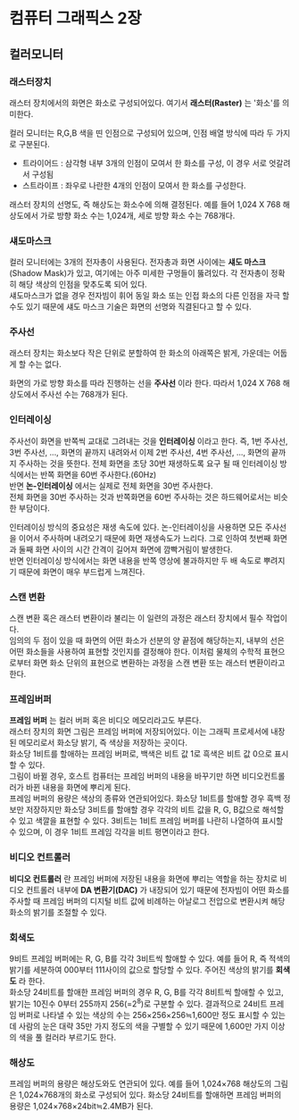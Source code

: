 # 컴퓨터 그래픽스 2장

## 컬러모니터

### 래스터장치

래스터 장치에서의 화면은 화소로 구성되어있다. 여기서 **래스터(Raster)** 는 '화소'를 의미한다.

컬러 모니터는 R,G,B 색을 띤 인점으로 구성되어 있으며, 인점 배열 방식에 따라 두 가지로 구분된다.

- 트라이어드 : 삼각형 내부 3개의 인점이 모여서 한 화소를 구성, 이 경우 서로 엇갈려서 구성됨
- 스트라이프 : 좌우로 나란한 4개의 인점이 모여서 한 화소를 구성한다.

래스터 장치의 선명도, 즉 해상도는 화소수에 의해 결정된다. 예를 들어 1,024 X 768 해상도에서 가로 방향 화소 수는 1,024개, 세로 방향 화소 수는 768개다.

### 섀도마스크

컬러 모니터에는 3개의 전자총이 사용된다. 전자총과 화면 사이에는 **섀도 마스크**(Shadow Mask)가 있고, 여기에는 아주 미세한 구멍들이 뚫려있다.
각 전자총이 정확히 해당 색상의 인점을 맞추도록 되어 있다.   
섀도마스크가 없을 경우 전자빔이 휘어 동일 화소 또는 인접 화소의 다른 인점을 자극 할 수도 있기 때문에 섀도 마스크 기술은 화면의 선명와 직결된다고 할 수 있다.

### 주사선

래스터 장치는 화소보다 작은 단위로 분할하여 한 화소의 아래쪽은 밝게, 가운데는 어둡게 할 수는 없다.

화면의 가로 방향 화소를 따라 진행하는 선을 **주사선** 이라 한다. 따라서 1,024 X 768 해상도에서 주사선 수는 768개가 된다.

### 인터레이싱

주사선이 화면을 반쪽씩 교대로 그려내는 것을 **인터레이싱** 이라고 한다.  즉, 1번 주사선, 3번 주사선, ..., 화면의 끝까지 내려와서 이제 2번 주사선, 4번 주사선, ..., 화면의 끝까지 주사하는 것을 뜻한다. 전체 화면을 초당 30번 재생하도록 요구 될 때 인터레이싱 방식에서는 반쪽 화면을 60번 주사한다.(60Hz)  
반면 **논-인터레이싱** 에서는 실제로 전체 화면을 30번 주사한다.  
전체 화면을 30번 주사하는 것과 반쪽화면을 60번 주사하는 것은 하드웨어로서는 비슷한 부담이다.

인터레이싱 방식의 중요성은 재생 속도에 있다. 논-인터레이싱을 사용하면 모든 주사선을 이어서 주사하며 내려오기 때문에 화면 재생속도가 느리다. 그로 인하여 첫번째 화면과 둘째 화면 사이의 시간 간격이 길어져 화면에 깜빡거림이 발생한다.  
반면 인터레이싱 방식에서는 화면 내용을 반쪽 영상에 불과하지만 두 배 속도로 뿌려지기 때문에 화면이 매우 부드럽게 느껴진다.

### 스캔 변환

스캔 변환 혹은 래스터 변환이라 불리는 이 일련의 과정은 래스터 장치에서 필수 작업이다.  
임의의 두 점이 있을 때 화면의 어떤 화소가 선분의 양 끝점에 해당하는지, 내부의 선은 어떤 화소들을 사용하여 표현할 것인지를 결정해야 한다. 이처럼 물체의 수학적 표현으로부터 화면 화소 단위의 표현으로 변환하는 과정을 스캔 변환 또는 래스터 변환이라고 한다.

### 프레임버퍼

**프레임 버퍼** 는 컬러 버퍼 혹은 비디오 메모리라고도 부른다.  
래스터 장치의 화면 그림은 프레임 버퍼에 저장되어있다. 이는 그래픽 프로세서에 내장된 메모리로서 화소당 밝기, 즉 색상을 저장하는 곳이다.  
화소당 1비트를 할애하는 프레임 버퍼로, 백색은 비트 값 1로 흑색은 비트 값 0으로 표시할 수 있다.  
그림이 바뀔 경우, 호스트 컴퓨터는 프레임 버퍼의 내용을 바꾸기만 하면 비디오컨트롤러가 바뀐 내용을 화면에 뿌리게 된다.  
프레임 버퍼의 용량은 색상의 종류와 연관되어있다. 화소당 1비트를 할애할 경우 흑백 정보만 저장하지만 화소당 3비트를 할애할 경우 각각의 비트 값을 R, G, B값으로 해석할 수 있고 색깔을 표현할 수 있다. 3비트는 1비트 프레임 버퍼를 나란히 나열하여 표시할 수 있으며, 이 경우 1비트 프레임 각각을 비트 평면이라고 한다.

### 비디오 컨트롤러

**비디오 컨트롤러** 란 프레임 버퍼에 저장된 내용을 화면에 뿌리는 역할을 하는 장치로 비디오 컨트롤러 내부에 **DA 변환기(DAC)** 가 내장되어 있기 때문에 전자빔이 어떤 화소를 주사할 때 프레임 버퍼의 디지털 비트 값에 비례하는 아날로그 전압으로 변환시켜 해당 화소의 밝기를 조절할 수 있다.

### 회색도

9비트 프레임 버퍼에는 R, G, B를 각각 3비트씩 할애할 수 있다. 예를 들어 R, 즉 적색의 밝기를 세분하여 000부터 111사이의 값으로 할당할 수 있다. 주어진 색상의 밝기를 **회색도** 라 한다.  
화소당 24비트를 할애한 프레임 버퍼의 경우 R, G, B를 각각 8비트씩 할애할 수 있고, 밝기는 10진수 0부터 255까지 256(=2<sup>8</sup>)로 구분할 수 있다.  결과적으로 24비트 프레임 버퍼로 나타낼 수 있는 색상의 수는 256×256×256≒1,600만 정도 표시할 수 있는데 사람의 눈은 대략 35만 가지 정도의 색을 구별할 수 있기 때문에 1,600만 가지 이상의 색을 풀 컬러라 부르기도 한다.

### 해상도

프레임 버퍼의 용량은 해상도와도 연관되어 있다. 예를 들어 1,024×768 해상도의 그림은 1,024×768개의 화소로 구성되어 있다. 화소당 24비트를 할애하면 프레임 버퍼의 용량은 1,024×768×24bit≒2.4MB가 된다.

